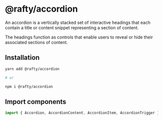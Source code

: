 # @rafty/accordion

An accordion is a vertically stacked set of interactive headings that each contain a title or content snippet representing a section of content.

The headings function as controls that enable users to reveal or hide their associated sections of content.

## Installation

```sh
yarn add @rafty/accordion

# or

npm i @rafty/accordion
```

## Import components

```jsx
import { Accordion, AccordionContent, AccordionItem, AccordionTrigger } from "@rafty/accordion";
```
